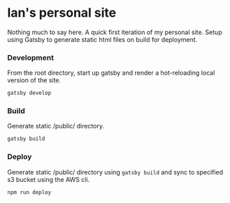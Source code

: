 # Ian's personal site

Nothing much to say here. A quick first iteration of my personal site. Setup using Gatsby to generate static html files on build for deployment.

### Development

From the root directory, start up gatsby and render a hot-reloading local version of the site.

```sh
gatsby develop
```

### Build

Generate static /public/ directory.

```sh
gatsby build
```

### Deploy

Generate static /public/ directory using `gatsby build` and sync to specified s3 bucket using the AWS cli.

```sh
npm run deploy
```
